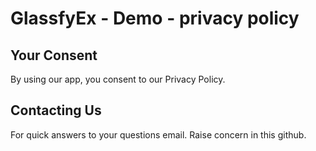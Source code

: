 # GlassfyEx - Demo - privacy policy

## Your Consent
By using our app, you consent to our Privacy Policy.

## Contacting Us
For quick answers to your questions email. Raise concern in this github.
